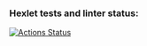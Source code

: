 ### Hexlet tests and linter status:
[![Actions Status](https://github.com/AnastasiaMir/backend-project-4/actions/workflows/hexlet-check.yml/badge.svg)](https://github.com/AnastasiaMir/backend-project-4/actions)